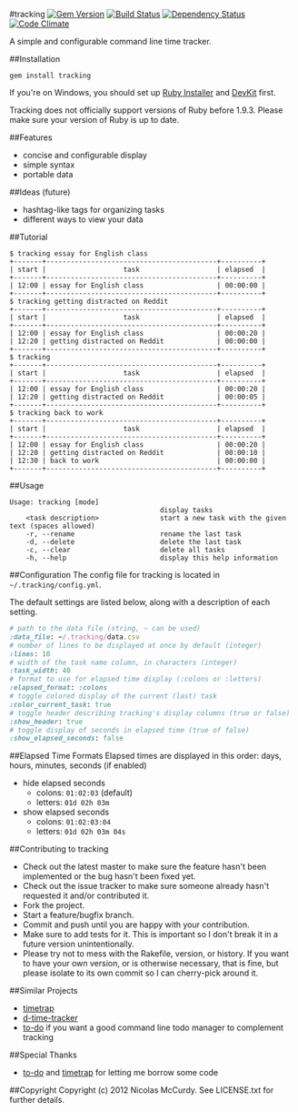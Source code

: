 #tracking
[![Gem Version](https://badge.fury.io/rb/tracking.png)](http://badge.fury.io/rb/tracking)
[![Build Status](https://secure.travis-ci.org/nicolasmccurdy/tracking.png?branch=master)](http://travis-ci.org/nicolasmccurdy/tracking)
[![Dependency Status](https://gemnasium.com/nicolasmccurdy/tracking.png)](https://gemnasium.com/nicolasmccurdy/tracking)
[![Code Climate](https://codeclimate.com/github/thenickperson/tracking.png)](https://codeclimate.com/github/thenickperson/tracking)

A simple and configurable command line time tracker.

##Installation

`gem install tracking`

If you're on Windows, you should set up
[Ruby Installer](http://rubyinstaller.org/downloads/) and
[DevKit](https://github.com/oneclick/rubyinstaller/wiki/Development-Kit) first.

Tracking does not officially support versions of Ruby before 1.9.3. Please make
sure your version of Ruby is up to date.

##Features
- concise and configurable display
- simple syntax
- portable data

##Ideas (future)
- hashtag-like tags for organizing tasks
- different ways to view your data

##Tutorial
```
$ tracking essay for English class
+-------+------------------------------------------+----------+
| start |                   task                   | elapsed  |
+-------+------------------------------------------+----------+
| 12:00 | essay for English class                  | 00:00:00 |
+-------+------------------------------------------+----------+
$ tracking getting distracted on Reddit
+-------+------------------------------------------+----------+
| start |                   task                   | elapsed  |
+-------+------------------------------------------+----------+
| 12:00 | essay for English class                  | 00:00:20 |
| 12:20 | getting distracted on Reddit             | 00:00:00 |
+-------+------------------------------------------+----------+
$ tracking
+-------+------------------------------------------+----------+
| start |                   task                   | elapsed  |
+-------+------------------------------------------+----------+
| 12:00 | essay for English class                  | 00:00:20 |
| 12:20 | getting distracted on Reddit             | 00:00:05 |
+-------+------------------------------------------+----------+
$ tracking back to work
+-------+------------------------------------------+----------+
| start |                   task                   | elapsed  |
+-------+------------------------------------------+----------+
| 12:00 | essay for English class                  | 00:00:20 |
| 12:20 | getting distracted on Reddit             | 00:00:10 |
| 12:30 | back to work                             | 00:00:00 |
+-------+------------------------------------------+----------+
```

##Usage
```
Usage: tracking [mode]
                                     display tasks
    <task description>               start a new task with the given text (spaces allowed)
    -r, --rename                     rename the last task
    -d, --delete                     delete the last task
    -c, --clear                      delete all tasks
    -h, --help                       display this help information
```

##Configuration
The config file for tracking is located in `~/.tracking/config.yml`.

The default settings are listed below, along with a description of each setting.
```ruby
# path to the data file (string, ~ can be used)
:data_file: ~/.tracking/data.csv
# number of lines to be displayed at once by default (integer)
:lines: 10
# width of the task name column, in characters (integer)
:task_width: 40
# format to use for elapsed time display (:colons or :letters)
:elapsed_format: :colons
# toggle colored display of the current (last) task
:color_current_task: true
# toggle header describing tracking's display columns (true or false)
:show_header: true
# toggle display of seconds in elapsed time (true of false)
:show_elapsed_seconds: false
```

##Elapsed Time Formats
Elapsed times are displayed in this order: days, hours, minutes, seconds (if
enabled)
- hide elapsed seconds
	- colons: `01:02:03` (default)
	- letters: `01d 02h 03m`
- show elapsed seconds
	- colons: `01:02:03:04`
	- letters: `01d 02h 03m 04s`

##Contributing to tracking
- Check out the latest master to make sure the feature hasn't been implemented
or the bug hasn't been fixed yet.
- Check out the issue tracker to make sure someone already hasn't requested it
and/or contributed it.
- Fork the project.
- Start a feature/bugfix branch.
- Commit and push until you are happy with your contribution.
- Make sure to add tests for it. This is important so I don't break it in a
future version unintentionally.
- Please try not to mess with the Rakefile, version, or history. If you want to
have your own version, or is otherwise necessary, that is fine, but please
isolate to its own commit so I can cherry-pick around it.

##Similar Projects
- [timetrap](https://github.com/samg/timetrap)
- [d-time-tracker](https://github.com/DanielVF/d-time-tracker)
- [to-do](http://github.com/kristenmills/to-do) if you want a good command line
todo manager to complement tracking

##Special Thanks
- [to-do](http://github.com/kristenmills/to-do) and
[timetrap](https://github.com/samg/timetrap) for letting me borrow some code

##Copyright
Copyright (c) 2012 Nicolas McCurdy. See LICENSE.txt for further details.

